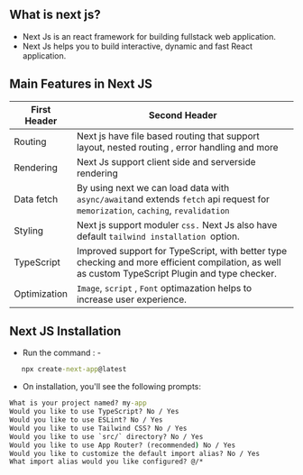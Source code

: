 ## What is next js?

-  Next Js is an react framework for building fullstack web application.
-  Next Js helps you to build interactive, dynamic and fast React application.

## Main Features in Next JS

| First Header | Second Header                                                                                                                                    |
| ------------ | ------------------------------------------------------------------------------------------------------------------------------------------------ |
| Routing      | Next js have file based routing that support layout, nested routing , error handling and more                                                    |
| Rendering    | Next Js support client side and serverside rendering                                                                                             |
| Data fetch   | By using next we can load data with `async/await`and extends `fetch` api request for `memorization`, `caching`, `revalidation`                   |
| Styling      | Next js support moduler `css.` Next Js also have default `tailwind installation `option.                                                         |
| TypeScript   | Improved support for TypeScript, with better type checking and more efficient compilation, as well as custom TypeScript Plugin and type checker. |
| Optimization | `Image`, `script` , `Font` optimazation helps to increase user experience.                                                                       |

## Next JS Installation

-  Run the command : -

```cmd
   npx create-next-app@latest
```

-  On installation, you'll see the following prompts:

```cmd
What is your project named? my-app
Would you like to use TypeScript? No / Yes
Would you like to use ESLint? No / Yes
Would you like to use Tailwind CSS? No / Yes
Would you like to use `src/` directory? No / Yes
Would you like to use App Router? (recommended) No / Yes
Would you like to customize the default import alias? No / Yes
What import alias would you like configured? @/*

```
